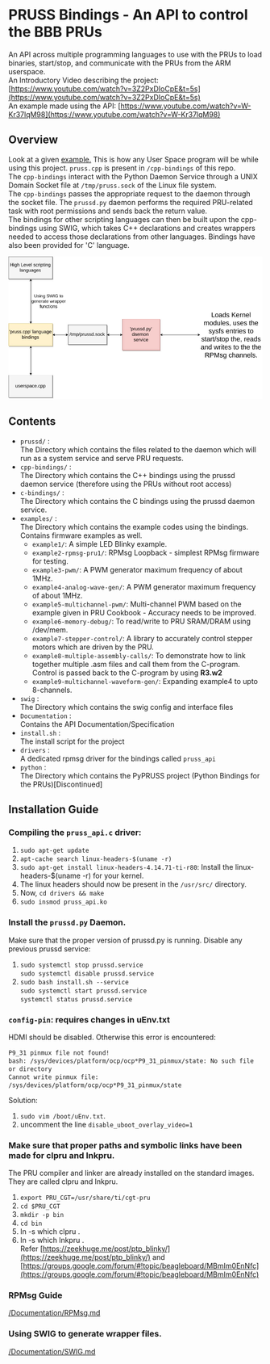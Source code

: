 # PRUSS Bindings - An API to control the BBB PRUs
An API across multiple programming languages to use with the PRUs to load binaries, start/stop, and communicate with the PRUs from the ARM userspace.<br>
An Introductory Video describing the project: [https://www.youtube.com/watch?v=3Z2PxDIoCpE&t=5s](https://www.youtube.com/watch?v=3Z2PxDIoCpE&t=5s)<br>
An example made using the API: [https://www.youtube.com/watch?v=W-Kr37lqM98](https://www.youtube.com/watch?v=W-Kr37lqM98)

## Overview
Look at a given [example.](https://github.com/pratimugale/PRUSS-Bindings/tree/pruss-api-driver/examples/firmware_examples/example2-rpmsg-pru1/rpmsg_echo.cpp)
This is how any User Space program will be while using this project. `pruss.cpp` is present in `/cpp-bindings` of this repo.<br>
The `cpp-bindings` interact with the Python Daemon Service through a UNIX Domain Socket file at `/tmp/pruss.sock` of the Linux file system.<br>
The `cpp-bindings` passes the appropriate request to the daemon through the socket file. The `prussd.py` daemon performs the required PRU-related task with root permissions and sends back the return value. <br>
The bindings for other scripting languages can then be built upon the cpp-bindings using SWIG, which takes C++ declarations and creates wrappers needed to access those declarations from other languages. Bindings have also been provided for 'C' language.<br>

![Workflow](./Documentation/workflow.jpg?raw=true)

## Contents
* `prussd/` : <br>
  The Directory which contains the files related to the daemon which will run as a system service and serve PRU requests.
* `cpp-bindings/` : <br>
  The Directory which contains the C++ bindings using the prussd daemon service (therefore using the PRUs without root access)
* `c-bindings/` : <br>
  The Directory which contains the C bindings using the prussd daemon service.
* `examples/` : <br>
  The Directory which contains the example codes using the bindings. Contains firmware examples as well.
    * `example1/`: A simple LED Blinky example.
    * `example2-rpmsg-pru1/`: RPMsg Loopback - simplest RPMsg firmware for testing.
    * `example3-pwm/`: A PWM generator maximum frequency of about 1MHz.
    * `example4-analog-wave-gen/`: A PWM generator maximum frequency of about 1MHz.
    * `example5-multichannel-pwm/`: Multi-channel PWM based on the example given in PRU Cookbook - Accuracy needs to be improved.
    * `example6-memory-debug/`: To read/write to PRU SRAM/DRAM using /dev/mem.
    * `example7-stepper-control/`: A library to accurately control stepper motors which are driven by the PRU.
    * `example8-multiple-assembly-calls/`: To demonstrate how to link together multiple .asm files and call them from the C-program. Control is passed back to the C-program by using **R3.w2**
    * `example9-multichannel-waveform-gen/`: Expanding example4 to upto 8-channels.
* `swig` : <br>
  The Directory which contains the swig config and interface files
* `Documentation` : <br>
  Contains the API Documentation/Specification
* `install.sh` : <br>
  The install script for the project
* `drivers` : <br>
  A dedicated rpmsg driver for the bindings called `pruss_api`
* `python` : <br>
  The Directory which contains the PyPRUSS project (Python Bindings for the PRUs)[Discontinued]

## Installation Guide

### Compiling the `pruss_api.c` driver: <br>
1. `sudo apt-get update`
2. `apt-cache search linux-headers-$(uname -r)`
3. `sudo apt-get install linux-headers-4.14.71-ti-r80`: Install the linux-headers-$(uname -r) for your kernel.
4. The linux headers should now be present in the `/usr/src/` directory.
5. Now, `cd drivers && make`
6. `sudo insmod pruss_api.ko`

### Install the `prussd.py` Daemon.<br>
Make sure that the proper version of prussd.py is running. Disable any previous prussd service:<br>
1. `sudo systemctl stop prussd.service`<br>
   `sudo systemctl disable prussd.service`<br>
2. `sudo bash install.sh --service`<br>
   `sudo systemctl start prussd.service`<br>
   `systemctl status prussd.service`

### `config-pin`: requires changes in uEnv.txt <br>
HDMI should be disabled. Otherwise this error is encountered:<br>
```
P9_31 pinmux file not found!
bash: /sys/devices/platform/ocp/ocp*P9_31_pinmux/state: No such file or directory
Cannot write pinmux file: /sys/devices/platform/ocp/ocp*P9_31_pinmux/state
```
Solution: 
1. `sudo vim /boot/uEnv.txt`.
2. uncomment the line `disable_uboot_overlay_video=1`

### Make sure that proper paths and symbolic links have been made for clpru and lnkpru.<br>
The PRU compiler and linker are already installed on the standard images. They are called clpru and lnkpru.<br>
1. `export PRU_CGT=/usr/share/ti/cgt-pru`
2. `cd $PRU_CGT`
3. `mkdir -p bin`
4. `cd bin`
5. ln -s which clpru  .
6. ln -s which lnkpru . <br>
Refer [https://zeekhuge.me/post/ptp_blinky/](https://zeekhuge.me/post/ptp_blinky/) and [https://groups.google.com/forum/#!topic/beagleboard/MBmIm0EnNfc](https://groups.google.com/forum/#!topic/beagleboard/MBmIm0EnNfc)

### RPMsg Guide
[/Documentation/RPMsg.md](./Documentation/RPMsg.md)

### Using SWIG to generate wrapper files.
[/Documentation/SWIG.md](./Documentation/SWIG.md)

